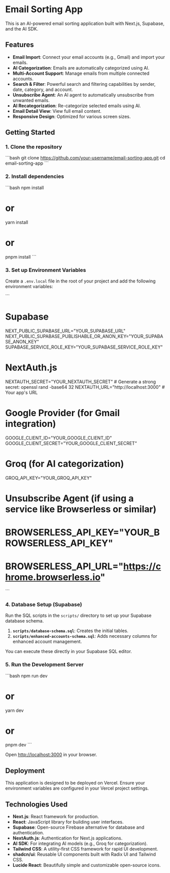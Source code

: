 # Email Sorting App

This is an AI-powered email sorting application built with Next.js, Supabase, and the AI SDK.

## Features

- **Email Import**: Connect your email accounts (e.g., Gmail) and import your emails.
- **AI Categorization**: Emails are automatically categorized using AI.
- **Multi-Account Support**: Manage emails from multiple connected accounts.
- **Search & Filter**: Powerful search and filtering capabilities by sender, date, category, and account.
- **Unsubscribe Agent**: An AI agent to automatically unsubscribe from unwanted emails.
- **AI Recategorization**: Re-categorize selected emails using AI.
- **Email Detail View**: View full email content.
- **Responsive Design**: Optimized for various screen sizes.

## Getting Started

### 1. Clone the repository

\`\`\`bash
git clone https://github.com/your-username/email-sorting-app.git
cd email-sorting-app
\`\`\`

### 2. Install dependencies

\`\`\`bash
npm install
# or
yarn install
# or
pnpm install
\`\`\`

### 3. Set up Environment Variables

Create a `.env.local` file in the root of your project and add the following environment variables:

\`\`\`
# Supabase
NEXT_PUBLIC_SUPABASE_URL="YOUR_SUPABASE_URL"
NEXT_PUBLIC_SUPABASE_PUBLISHABLE_OR_ANON_KEY="YOUR_SUPABASE_ANON_KEY"
SUPABASE_SERVICE_ROLE_KEY="YOUR_SUPABASE_SERVICE_ROLE_KEY"

# NextAuth.js
NEXTAUTH_SECRET="YOUR_NEXTAUTH_SECRET" # Generate a strong secret: openssl rand -base64 32
NEXTAUTH_URL="http://localhost:3000" # Your app's URL

# Google Provider (for Gmail integration)
GOOGLE_CLIENT_ID="YOUR_GOOGLE_CLIENT_ID"
GOOGLE_CLIENT_SECRET="YOUR_GOOGLE_CLIENT_SECRET"

# Groq (for AI categorization)
GROQ_API_KEY="YOUR_GROQ_API_KEY"

# Unsubscribe Agent (if using a service like Browserless or similar)
# BROWSERLESS_API_KEY="YOUR_BROWSERLESS_API_KEY"
# BROWSERLESS_API_URL="https://chrome.browserless.io"
\`\`\`

### 4. Database Setup (Supabase)

Run the SQL scripts in the `scripts/` directory to set up your Supabase database schema.

1.  **`scripts/database-schema.sql`**: Creates the initial tables.
2.  **`scripts/enhanced-accounts-schema.sql`**: Adds necessary columns for enhanced account management.

You can execute these directly in your Supabase SQL editor.

### 5. Run the Development Server

\`\`\`bash
npm run dev
# or
yarn dev
# or
pnpm dev
\`\`\`

Open [http://localhost:3000](http://localhost:3000) in your browser.

## Deployment

This application is designed to be deployed on Vercel. Ensure your environment variables are configured in your Vercel project settings.

## Technologies Used

-   **Next.js**: React framework for production.
-   **React**: JavaScript library for building user interfaces.
-   **Supabase**: Open-source Firebase alternative for database and authentication.
-   **NextAuth.js**: Authentication for Next.js applications.
-   **AI SDK**: For integrating AI models (e.g., Groq for categorization).
-   **Tailwind CSS**: A utility-first CSS framework for rapid UI development.
-   **shadcn/ui**: Reusable UI components built with Radix UI and Tailwind CSS.
-   **Lucide React**: Beautifully simple and customizable open-source icons.
